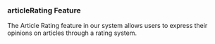 ### articleRating Feature

The Article Rating feature in our system allows users to express their opinions on articles through a rating system.
